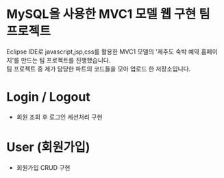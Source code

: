 # MySQL을 사용한 MVC1 모델 웹 구현 팀 프로젝트
Eclipse IDE로 javascript,jsp,css를 활용한 MVC1 모델의 '제주도 숙박 예약 홈페이지'를 만드는 팀 프로젝트를 진행했습니다.<br>
팀 프로젝트 중 제가 담당한 파트의 코드들을 모아 업로드 한 저장소입니다.

# Login / Logout
* 회원 조회 후 로그인 세션처리 구현

# User (회원가입)
* 회원가입 CRUD 구현
